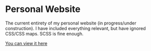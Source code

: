 # Personal Website
The current entirety of my personal website (in progress/under construction). I have included everything relevant, but have ignored CSS/CSS maps. SCSS is fine enough.

[You can view it here](abbondanzo.com)
